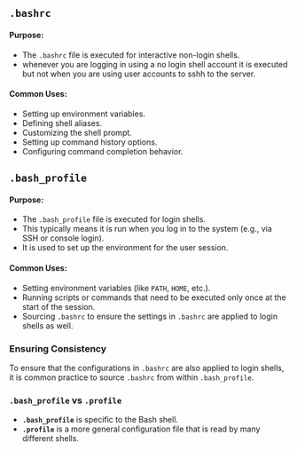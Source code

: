 
## `.bashrc`

#### Purpose:
- The `.bashrc` file is executed for interactive non-login shells. 
- whenever you are logging in using a no login shell account it is executed but not when you are using user accounts to sshh to the server.

#### Common Uses:
- Setting up environment variables.
- Defining shell aliases.
- Customizing the shell prompt.
- Setting up command history options.
- Configuring command completion behavior.


## `.bash_profile`

#### Purpose:
- The `.bash_profile` file is executed for login shells. 
- This typically means it is run when you log in to the system (e.g., via SSH or console login). 
- It is used to set up the environment for the user session.

#### Common Uses:
- Setting environment variables (like `PATH`, `HOME`, etc.).
- Running scripts or commands that need to be executed only once at the start of the session.
- Sourcing `.bashrc` to ensure the settings in `.bashrc` are applied to login shells as well.

### Ensuring Consistency

To ensure that the configurations in `.bashrc` are also applied to login shells, it is common practice to source `.bashrc` from within `.bash_profile`. 

### `.bash_profile` vs `.profile`

- **`.bash_profile`** is specific to the Bash shell.
- **`.profile`** is a more general configuration file that is read by many different shells.